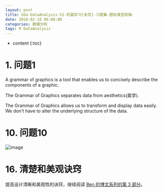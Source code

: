 ```yaml
---
layout: post
title: Uda-DataAnalysis-52-机器学习[未完]-习题集-图标类型和轴
date: 2018-02-18 06:00:00
categories: 数据分析
tags: R DataAnalysis 
---
```

* content
{:toc}

# 1. 问题1

A grammar of graphics is a tool that enables us to concisely describe the components of a graphic. 

The Grammar of Graphics separates data from aesthetics(美学).

The Grammar of Graphics allows us to transform and display data easily. We don't have to alter the underlying structure of the data.

# 10. 问题10

![image](https://user-images.githubusercontent.com/18595935/37240459-f85cf6b2-248e-11e8-88ab-e2266985812e.png)

# 16. 清楚和美观诀窍

提高设计清晰和美观性的诀窍，继续阅读 [Ben 的博文系列的第 3 部分](http://dataremixed.com/2012/05/clarity-or-aesthetics-part-2-a-tale-of-four-quadrants/)。